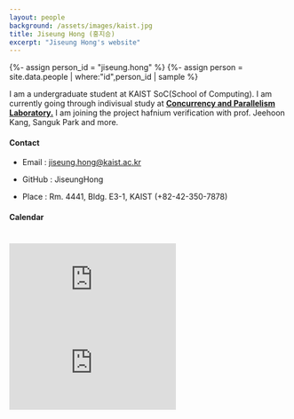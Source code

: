 ```yaml
---
layout: people
background: /assets/images/kaist.jpg
title: Jiseung Hong (홍지승)
excerpt: "Jiseung Hong's website"
---
```


{%- assign person_id = "jiseung.hong" %}
{%- assign person = site.data.people | where:"id",person_id | sample %}

I am a undergraduate student at KAIST SoC(School of Computing). I am currently going through indivisual study at **[Concurrency and Parallelism Laboratory.](https://www.fearless.systems)** I am joining the project hafnium verification with prof. Jeehoon Kang, Sanguk Park and more.


#### Contact

- Email : jiseung.hong@kaist.ac.kr

- GitHub : JiseungHong

- Place : Rm. 4441, Bldg. E3-1, KAIST (+82-42-350-7878)


#### Calendar

<div class="responsive-iframe-container big-container">
    <iframe src="https://calendar.google.com/calendar/embed?showTitle=0&amp;showPrint=0&amp;mode=WEEK&amp&amp;wkst=1&amp;bgcolor=%23FFFFFF&amp;src=jiseung.hong%40cp.kaist.ac.kr&amp;color=%23125A12&amp;ctz=Asia%2FSeoul" style="border-width:0; margin-top:15pt;" frameborder="0" scrolling="no"></iframe>
</div>
<div class="responsive-iframe-container small-container" style="height: 1000;">
    <iframe src="https://calendar.google.com/calendar/embed?showTitle=0&amp;showPrint=0&amp;mode=AGENDA&amp&amp;wkst=1&amp;bgcolor=%23FFFFFF&amp;src=jiseung.hong%40cp.kaist.ac.kr&amp;color=%23125A12&amp;ctz=Asia%2FSeoul" style="border-width:0" frameborder="0" scrolling="no"></iframe>
</div>
